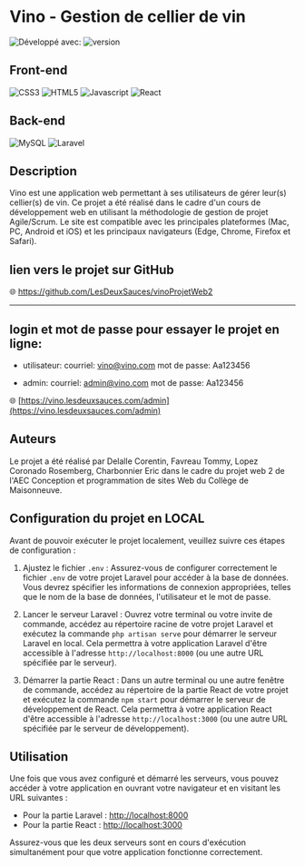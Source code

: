 <!-- <p align="center"><a href="https://laravel.com" target="_blank"><img src="https://raw.githubusercontent.com/laravel/art/master/logo-lockup/5%20SVG/2%20CMYK/1%20Full%20Color/laravel-logolockup-cmyk-red.svg" width="400"></a></p>

<p align="center">
<a href="https://travis-ci.org/laravel/framework"><img src="https://travis-ci.org/laravel/framework.svg" alt="Build Status"></a>
<a href="https://packagist.org/packages/laravel/framework"><img src="https://img.shields.io/packagist/dt/laravel/framework" alt="Total Downloads"></a>
<a href="https://packagist.org/packages/laravel/framework"><img src="https://img.shields.io/packagist/v/laravel/framework" alt="Latest Stable Version"></a>
<a href="https://packagist.org/packages/laravel/framework"><img src="https://img.shields.io/packagist/l/laravel/framework" alt="License"></a>
</p> -->

# Vino - Gestion de cellier de vin

![Développé avec:](https://img.shields.io/badge/D%C3%A9velopp%C3%A9%20avec:-green?style=flat-square) ![version](https://img.shields.io/badge/Version-1.0.0-brightgreen)
## Front-end
![CSS3](https://img.shields.io/badge/css3-%231572B6.svg?style=for-the-badge&logo=css3&logoColor=white) ![HTML5](https://img.shields.io/badge/html5-%23E34F26.svg?style=for-the-badge&logo=html5&logoColor=white) ![Javascript](https://img.shields.io/badge/JavaScript-323330?style=for-the-badge&logo=javascript&logoColor=F7DF1E) ![React](https://img.shields.io/badge/react-%2320232a.svg?style=for-the-badge&logo=react&logoColor=%2361DAFB)

## Back-end

![MySQL](https://img.shields.io/badge/MySQL-005C84?style=for-the-badge&logo=mysql&logoColor=white) ![Laravel](https://img.shields.io/badge/Laravel-FF2D20?style=for-the-badge&logo=laravel&logoColor=white)

## Description
Vino est une application web permettant à ses utilisateurs de gérer leur(s) cellier(s) de vin. Ce projet a été réalisé dans le cadre d'un cours de développement web en utilisant la méthodologie de gestion de projet Agile/Scrum. Le site est compatible avec les principales plateformes (Mac, PC, Android et iOS) et les principaux navigateurs (Edge, Chrome, Firefox et Safari).

## lien vers le projet sur GitHub
🌐 [https://github.com/LesDeuxSauces/vinoProjetWeb2
](https://github.com/LesDeuxSauces/vinoProjetWeb2
)

---

## login et mot de passe pour essayer le projet en ligne:
- utilisateur:
courriel: vino@vino.com
mot de passe: Aa123456

- admin:
courriel: admin@vino.com
mot de passe: Aa123456

🌐 [https://vino.lesdeuxsauces.com/admin](https://vino.lesdeuxsauces.com/admin)

<!-- ### Technologie utilisée
Le projet a été développé en utilisant les technologies suivantes:

- Laravel pour le back-end
- React pour le front-end
- MySQL pour la base de données -->

## Auteurs
Le projet a été réalisé par Delalle Corentin, Favreau Tommy, Lopez Coronado Rosemberg, Charbonnier Eric dans le cadre du projet web 2 de l'AEC Conception et programmation de sites Web du Collège de Maisonneuve.


## Configuration du projet en LOCAL

Avant de pouvoir exécuter le projet localement, veuillez suivre ces étapes de configuration :

1. Ajustez le fichier `.env` : Assurez-vous de configurer correctement le fichier `.env` de votre projet Laravel pour accéder à la base de données. Vous devrez spécifier les informations de connexion appropriées, telles que le nom de la base de données, l'utilisateur et le mot de passe.

2. Lancer le serveur Laravel : Ouvrez votre terminal ou votre invite de commande, accédez au répertoire racine de votre projet Laravel et exécutez la commande `php artisan serve` pour démarrer le serveur Laravel en local. Cela permettra à votre application Laravel d'être accessible à l'adresse `http://localhost:8000` (ou une autre URL spécifiée par le serveur).

3. Démarrer la partie React : Dans un autre terminal ou une autre fenêtre de commande, accédez au répertoire de la partie React de votre projet et exécutez la commande `npm start` pour démarrer le serveur de développement de React. Cela permettra à votre application React d'être accessible à l'adresse `http://localhost:3000` (ou une autre URL spécifiée par le serveur de développement).

## Utilisation

Une fois que vous avez configuré et démarré les serveurs, vous pouvez accéder à votre application en ouvrant votre navigateur et en visitant les URL suivantes :

- Pour la partie Laravel : [http://localhost:8000](http://localhost:8000)
- Pour la partie React : [http://localhost:3000](http://localhost:3000)

Assurez-vous que les deux serveurs sont en cours d'exécution simultanément pour que votre application fonctionne correctement.


